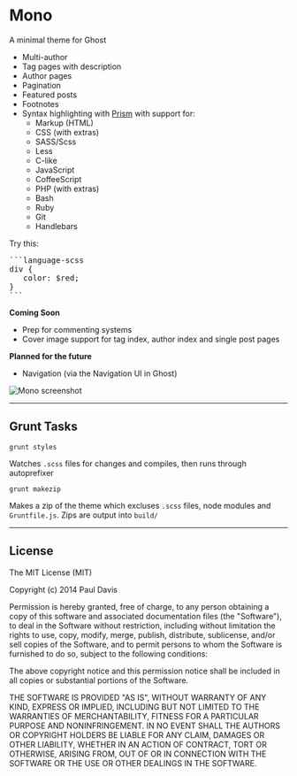 # Mono

A minimal theme for Ghost

* Multi-author
* Tag pages with description
* Author pages
* Pagination
* Featured posts
* Footnotes
* Syntax highlighting with [Prism](http://prismjs.com/) with support for:
    * Markup (HTML)
    * CSS (with extras)
    * SASS/Scss
    * Less
    * C-like
    * JavaScript
    * CoffeeScript
    * PHP (with extras)
    * Bash
    * Ruby
    * Git
    * Handlebars

Try this:

<pre>
```language-scss
div {
   color: $red;
}
```
</pre>

**Coming Soon**

* Prep for commenting systems
* Cover image support for tag index, author index and single post pages

**Planned for the future**

* Navigation (via the Navigation UI in Ghost)

![Mono screenshot](http://i.imgur.com/vs0YUsm.jpg)

---

## Grunt Tasks

```
grunt styles
```

Watches `.scss` files for changes and compiles, then runs through autoprefixer

```
grunt makezip
```

Makes a zip of the theme which excluses `.scss` files, node modules and `Gruntfile.js`.
Zips are output into `build/`

---

## License

The MIT License (MIT)

Copyright (c) 2014 Paul Davis

Permission is hereby granted, free of charge, to any person obtaining a copy
of this software and associated documentation files (the "Software"), to deal
in the Software without restriction, including without limitation the rights
to use, copy, modify, merge, publish, distribute, sublicense, and/or sell
copies of the Software, and to permit persons to whom the Software is
furnished to do so, subject to the following conditions:

The above copyright notice and this permission notice shall be included in all
copies or substantial portions of the Software.

THE SOFTWARE IS PROVIDED "AS IS", WITHOUT WARRANTY OF ANY KIND, EXPRESS OR
IMPLIED, INCLUDING BUT NOT LIMITED TO THE WARRANTIES OF MERCHANTABILITY,
FITNESS FOR A PARTICULAR PURPOSE AND NONINFRINGEMENT. IN NO EVENT SHALL THE
AUTHORS OR COPYRIGHT HOLDERS BE LIABLE FOR ANY CLAIM, DAMAGES OR OTHER
LIABILITY, WHETHER IN AN ACTION OF CONTRACT, TORT OR OTHERWISE, ARISING FROM,
OUT OF OR IN CONNECTION WITH THE SOFTWARE OR THE USE OR OTHER DEALINGS IN THE
SOFTWARE.
